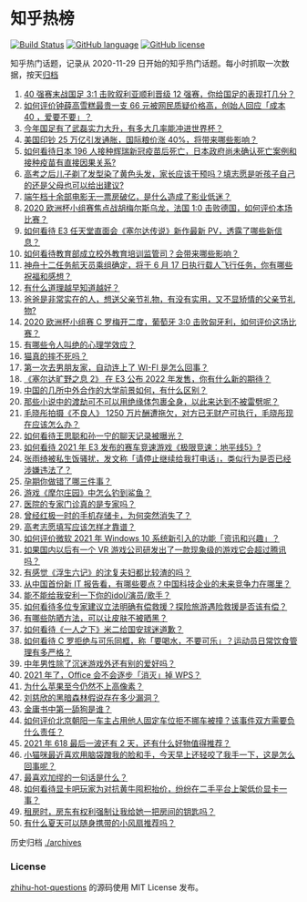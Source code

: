 # 知乎热榜
[![Build Status](https://github.com/ToWeLong/zhihu-hot-questions/workflows/CI/badge.svg)](https://github.com/ToWeLong/zhihu-hot-questions/actions)
[![GitHub language](https://img.shields.io/badge/language-golang-orange.svg)](https://golang.org/)
[![GitHub license](https://img.shields.io/github/license/ToWeLong/zhihu-hot-questions)](https://github.com/ToWeLong/zhihu-hot-questions/blob/main/LICENSE)

知乎热门话题，记录从 2020-11-29 日开始的知乎热门话题。每小时抓取一次数据，按天[归档](./archives)

<!-- BEGIN -->

1. [40 强赛末战国足 3:1 击败叙利亚顺利晋级 12 强赛，你给国足的表现打几分？](https://www.zhihu.com/question/465257701)
1. [如何评价钟薛高雪糕最贵一支 66 元被网民质疑价格高，创始人回应「成本 40 ，爱要不要」？](https://www.zhihu.com/question/465157262)
1. [今年国足有了武磊实力大升，有多大几率能冲进世界杯？](https://www.zhihu.com/question/464598980)
1. [美国印钞 25 万亿引发通胀，国际粮价涨 40%，将带来哪些影响？](https://www.zhihu.com/question/464253751)
1. [如何看待日本 196 人接种辉瑞新冠疫苗后死亡，日本政府尚未确认死亡案例和接种疫苗有直接因果关系?](https://www.zhihu.com/question/464426634)
1. [高考之后儿子剃了发型染了黄色头发，家长应该干预吗？填志愿是听孩子自己的还是父母也可以给出建议?](https://www.zhihu.com/question/464569384)
1. [端午档十余部电影无一票房破亿，是什么造成了影业低迷？](https://www.zhihu.com/question/465092815)
1. [2020 欧洲杯小组赛焦点战胡梅尔斯乌龙，法国 1:0 击败德国，如何评价本场比赛？](https://www.zhihu.com/question/465165879)
1. [如何看待 E3 任天堂直面会《塞尔达传说》新作最新 PV，透露了哪些新信息？](https://www.zhihu.com/question/465249547)
1. [如何看待教育部成立校外教育培训监管司？会带来哪些影响？](https://www.zhihu.com/question/465193204)
1. [神舟十二任务航天员乘组确定，将于 6 月 17 日执行载人飞行任务，你有哪些祝福和感想？](https://www.zhihu.com/question/465272001)
1. [有什么道理越早知道越好？](https://www.zhihu.com/question/431287807)
1. [爸爸是非常实在的人，想送父亲节礼物，有没有实用，又不显矫情的父亲节礼物?](https://www.zhihu.com/question/31356015)
1. [2020 欧洲杯小组赛 C 罗梅开二度，葡萄牙 3:0 击败匈牙利，如何评价这场比赛？](https://www.zhihu.com/question/465241022)
1. [有哪些令人叫绝的心理学效应？](https://www.zhihu.com/question/20357247)
1. [猫真的摔不死吗？](https://www.zhihu.com/question/19978294)
1. [第一次去男朋友家，自动连上了 WI-FI 是怎么回事？](https://www.zhihu.com/question/464961722)
1. [《塞尔达旷野之息 2》 在 E3 公布 2022 年发售，你有什么新的期待？](https://www.zhihu.com/question/465247574)
1. [中国的几所中外合作的大学前景如何，有什么区别？](https://www.zhihu.com/question/291415035)
1. [那些小说中的渡劫可不可以用绝缘体包裹全身，以此来达到不被雷劈呢？](https://www.zhihu.com/question/449057976)
1. [毛晓彤拍摄《不良人》 1250 万片酬遭拖欠，对方已无财产可执行，毛晓彤现在应该怎么办？](https://www.zhihu.com/question/465208835)
1. [如何看待王思聪和孙一宁的聊天记录被曝光？](https://www.zhihu.com/question/465160470)
1. [如何看待 2021 年 E3 发布的赛车竞速游戏《极限竞速：地平线5》?](https://www.zhihu.com/question/464891552)
1. [张雨绮被私生饭骚扰，发文称「请停止继续给我打电话」，类似行为是否已经涉嫌违法了？](https://www.zhihu.com/question/465146351)
1. [孕期你做错了哪三件事？](https://www.zhihu.com/question/394789468)
1. [游戏《摩尔庄园》中怎么钓到鲨鱼？](https://www.zhihu.com/question/463116425)
1. [医院的专家门诊真的是专家吗？](https://www.zhihu.com/question/462723913)
1. [曾经红极一时的手机存储卡，为何突然消失了？](https://www.zhihu.com/question/379697777)
1. [高考志愿填写应该怎样才靠谱？](https://www.zhihu.com/question/282379013)
1. [如何评价微软 2021 年 Windows 10 系统新引入的功能「资讯和兴趣」？](https://www.zhihu.com/question/464657974)
1. [如果国内以后有一个 VR 游戏公司研发出了一款现象级的游戏它会超过腾讯吗？](https://www.zhihu.com/question/465090565)
1. [有感觉《浮生六记》的沈复夫妇都比较渣的吗？](https://www.zhihu.com/question/66223575)
1. [从中国首份新 IT 报告看，有哪些要点？中国科技企业的未来竞争力在哪里？](https://www.zhihu.com/question/464231920)
1. [能不能给我安利一下你的idol/演员/歌手？](https://www.zhihu.com/question/451642452)
1. [如何看待多位专家建议立法明确有偿救援？探险旅游遇险救援是否该有偿？](https://www.zhihu.com/question/465150991)
1. [有哪些防晒方法，可以让皮肤不被晒黑？](https://www.zhihu.com/question/462578821)
1. [如何看待《一人之下》米二给国安球迷道歉？](https://www.zhihu.com/question/465110855)
1. [如何看待 C 罗拒绝与可乐同框，称「要喝水，不要可乐」？运动员日常饮食管理有多严格？](https://www.zhihu.com/question/465112331)
1. [中年男性除了沉迷游戏外还有别的爱好吗？](https://www.zhihu.com/question/459226864)
1. [2021 年了，Office 会不会逐步「消灭」掉 WPS？](https://www.zhihu.com/question/460028327)
1. [为什么苹果至今仍然不上高像素？](https://www.zhihu.com/question/464657256)
1. [刘慈欣的黑暗森林假说存在多少漏洞？](https://www.zhihu.com/question/451440009)
1. [金庸书中第一舔狗是谁？](https://www.zhihu.com/question/464912057)
1. [如何评价北京朝阳一车主占用他人固定车位拒不挪车被撞？该事件双方需要负什么责任？](https://www.zhihu.com/question/465097829)
1. [2021 年 618 最后一波还有 2 天，还有什么好物值得推荐？](https://www.zhihu.com/question/465133544)
1. [小猫咪最近喜欢用脑袋蹭我的脸和手，今天早上还轻咬了我手一下，这是怎么回事呢？](https://www.zhihu.com/question/464003051)
1. [最喜欢加缪的一句话是什么？](https://www.zhihu.com/question/318208674)
1. [如何看待显卡吧玩家为对抗黄牛囤积抬价，纷纷在二手平台上架低价显卡一事？](https://www.zhihu.com/question/464735756)
1. [租房时，房东有权利强制让我给她一把房间的钥匙吗？](https://www.zhihu.com/question/462612155)
1. [有什么夏天可以随身携带的小风扇推荐吗？](https://www.zhihu.com/question/59997334)

<!-- END -->

历史归档 [./archives](./archives)


### License
[zhihu-hot-questions](https://github.com/towelong/zhihu-hot-questions) 的源码使用 MIT License 发布。